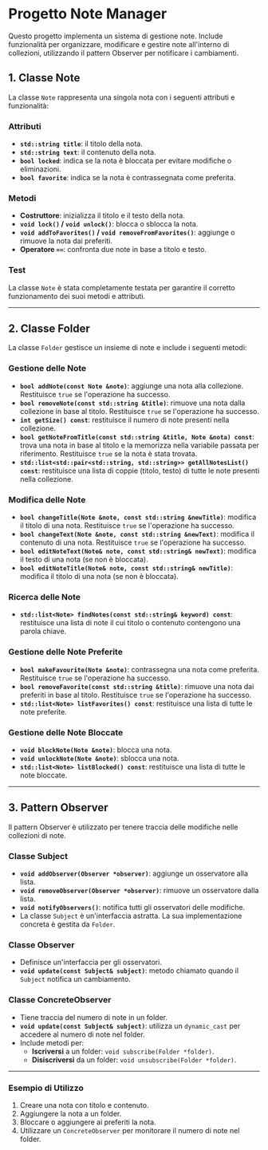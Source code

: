 # Progetto Note Manager

Questo progetto implementa un sistema di gestione note. Include funzionalità per organizzare, modificare e gestire note all'interno di collezioni, utilizzando il pattern Observer per notificare i cambiamenti.

## **1. Classe Note**
La classe `Note` rappresenta una singola nota con i seguenti attributi e funzionalità:

### **Attributi**
- **`std::string title`**: il titolo della nota.
- **`std::string text`**: il contenuto della nota.
- **`bool locked`**: indica se la nota è bloccata per evitare modifiche o eliminazioni.
- **`bool favorite`**: indica se la nota è contrassegnata come preferita.

### **Metodi**
- **Costruttore**: inizializza il titolo e il testo della nota.
- **`void lock()` / `void unlock()`**: blocca o sblocca la nota.
- **`void addToFavorites()` / `void removeFromFavorites()`**: aggiunge o rimuove la nota dai preferiti.
- **Operatore `==`**: confronta due note in base a titolo e testo.

### **Test**
La classe `Note` è stata completamente testata per garantire il corretto funzionamento dei suoi metodi e attributi.

---

## **2. Classe Folder**
La classe `Folder` gestisce un insieme di note e include i seguenti metodi:

### **Gestione delle Note**
- **`bool addNote(const Note &note)`**: aggiunge una nota alla collezione. Restituisce `true` se l'operazione ha successo.
- **`bool removeNote(const std::string &title)`**: rimuove una nota dalla collezione in base al titolo. Restituisce `true` se l'operazione ha successo.
- **`int getSize() const`**: restituisce il numero di note presenti nella collezione.
- **`bool getNoteFromTitle(const std::string &title, Note &nota) const`**: trova una nota in base al titolo e la memorizza nella variabile passata per riferimento. Restituisce `true` se la nota è stata trovata.
- **`std::list<std::pair<std::string, std::string>> getAllNotesList() const`**: restituisce una lista di coppie (titolo, testo) di tutte le note presenti nella collezione.

### **Modifica delle Note**
- **`bool changeTitle(Note &note, const std::string &newTitle)`**: modifica il titolo di una nota. Restituisce `true` se l'operazione ha successo.
- **`bool changeText(Note &note, const std::string &newText)`**: modifica il contenuto di una nota. Restituisce `true` se l'operazione ha successo.
- **`bool editNoteText(Note& note, const std::string& newText)`**: modifica il testo di una nota (se non è bloccata).
- **`bool editNoteTitle(Note& note, const std::string& newTitle)`**: modifica il titolo di una nota (se non è bloccata).

### **Ricerca delle Note**
- **`std::list<Note> findNotes(const std::string& keyword) const`**: restituisce una lista di note il cui titolo o contenuto contengono una parola chiave.

### **Gestione delle Note Preferite**
- **`bool makeFavourite(Note &note)`**: contrassegna una nota come preferita. Restituisce `true` se l'operazione ha successo.
- **`bool removeFavorite(const std::string &title)`**: rimuove una nota dai preferiti in base al titolo. Restituisce `true` se l'operazione ha successo.
- **`std::list<Note> listFavorites() const`**: restituisce una lista di tutte le note preferite.

### **Gestione delle Note Bloccate**
- **`void blockNote(Note &note)`**: blocca una nota.
- **`void unlockNote(Note &note)`**: sblocca una nota.
- **`std::list<Note> listBlocked() const`**: restituisce una lista di tutte le note bloccate.

---

## **3. Pattern Observer**
Il pattern Observer è utilizzato per tenere traccia delle modifiche nelle collezioni di note.

### **Classe Subject**
- **`void addObserver(Observer *observer)`**: aggiunge un osservatore alla lista.
- **`void removeObserver(Observer *observer)`**: rimuove un osservatore dalla lista.
- **`void notifyObservers()`**: notifica tutti gli osservatori delle modifiche.
- La classe `Subject` è un'interfaccia astratta. La sua implementazione concreta è gestita da `Folder`.

### **Classe Observer**
- Definisce un'interfaccia per gli osservatori.
- **`void update(const Subject& subject)`**: metodo chiamato quando il `Subject` notifica un cambiamento.

### **Classe ConcreteObserver**
- Tiene traccia del numero di note in un folder.
- **`void update(const Subject& subject)`**: utilizza un `dynamic_cast` per accedere al numero di note nel folder.
- Include metodi per:
    - **Iscriversi** a un folder: `void subscribe(Folder *folder)`.
    - **Disiscriversi** da un folder: `void unsubscribe(Folder *folder)`.

---

### **Esempio di Utilizzo**
1. Creare una nota con titolo e contenuto.
2. Aggiungere la nota a un folder.
3. Bloccare o aggiungere ai preferiti la nota.
4. Utilizzare un `ConcreteObserver` per monitorare il numero di note nel folder.
